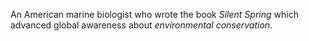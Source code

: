 An American marine biologist who wrote the book *Silent Spring* which advanced
global awareness about *environmental conservation*.
